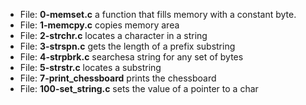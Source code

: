 * File: **0-memset.c** a function that fills memory with a constant byte.
* File: **1-memcpy.c** copies memory area
* File: **2-strchr.c** locates a character in a string
* File: **3-strspn.c** gets the length of a prefix substring
* File: **4-strpbrk.c** searchesa string for any set of bytes
* File: **5-strstr.c** locates a substring
* File: **7-print_chessboard** prints the chessboard
* File: **100-set_string.c** sets the value of a pointer to a char
